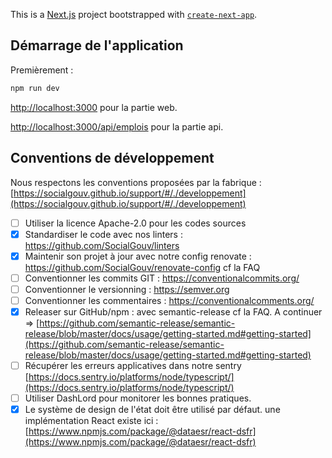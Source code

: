 This is a [Next.js](https://nextjs.org/) project bootstrapped with [`create-next-app`](https://github.com/vercel/next.js/tree/canary/packages/create-next-app).

## Démarrage de l'application

Premièrement :

```bash
npm run dev
```

[http://localhost:3000](http://localhost:3000) pour la partie web.

[http://localhost:3000/api/emplois](http://localhost:3000/api/emplois) pour la partie api.

## Conventions de développement

Nous respectons les conventions proposées par la fabrique :
[https://socialgouv.github.io/support/#/./developpement](https://socialgouv.github.io/support/#/./developpement)

- [ ] Utiliser la licence Apache-2.0 pour les codes sources
- [x] Standardiser le code avec nos linters : https://github.com/SocialGouv/linters
- [x] Maintenir son projet à jour avec notre config renovate : https://github.com/SocialGouv/renovate-config cf la FAQ
- [ ] Conventionner les commits GIT : https://conventionalcommits.org/
- [ ] Conventionner le versionning : https://semver.org
- [ ] Conventionner les commentaires : https://conventionalcomments.org/
- [x] Releaser sur GitHub/npm : avec semantic-release cf la FAQ. A continuer => [https://github.com/semantic-release/semantic-release/blob/master/docs/usage/getting-started.md#getting-started](https://github.com/semantic-release/semantic-release/blob/master/docs/usage/getting-started.md#getting-started)
- [ ] Récupérer les erreurs applicatives dans notre sentry [https://docs.sentry.io/platforms/node/typescript/](https://docs.sentry.io/platforms/node/typescript/)
- [ ] Utiliser DashLord pour monitorer les bonnes pratiques.
- [x] Le système de design de l'état doit être utilisé par défaut. une implémentation React existe ici : [https://www.npmjs.com/package/@dataesr/react-dsfr](https://www.npmjs.com/package/@dataesr/react-dsfr)

